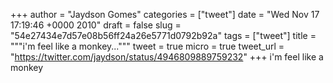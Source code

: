 
+++
author = "Jaydson Gomes"
categories = ["tweet"]
date = "Wed Nov 17 17:19:46 +0000 2010"
draft = false
slug = "54e27434e7d57e08b56ff24a26e5771d0792b92a"
tags = ["tweet"]
title = """i'm feel like a monkey..."""
tweet = true
micro = true
tweet_url = "https://twitter.com/jaydson/status/4946809889759232"
+++
i'm feel like a monkey
